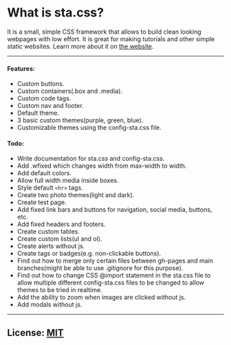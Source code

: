 # What is sta.css?
It is a small, simple CSS framework that allows to build clean looking webpages with low effort. It is great for making tutorials and other simple static websites. Learn more about it on [the website](https://apainintheneck.github.io/sta.css/).

---

#### Features:  
- Custom buttons.
- Custom containers(.box and .media).  
- Custom code tags.
- Custom nav and footer.
- Default theme.  
- 3 basic custom themes(purple, green, blue).  
- Customizable themes using the config-sta.css file.  

#### Todo:  
- Write documentation for sta.css and config-sta.css.  
- Add .wfixed which changes width from max-width to width.
- Add default colors.
- Allow full width media inside boxes.
- Style default `<hr>` tags.
- Create two photo themes(light and dark).
- Create test page.  
- Add fixed link bars and buttons for navigation, social media, buttons, etc.  
- Add fixed headers and footers.
- Create custom tables.
- Create custom lists(ul and ol).
- Create alerts without js.
- Create tags or badges(e.g. non-clickable buttons).
- Find out how to merge only certain files between gh-pages and main branches(might be able to use .gitignore for this purpose).  
- Find out how to change CSS @import statement in the sta.css file to allow multiple different config-sta.css files to be changed to allow themes to be tried in realtime.  
- Add the ability to zoom when images are clicked without js.
- Add modals without js.

---

## License: [MIT](LICENSE)
